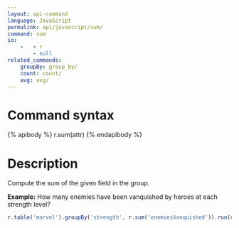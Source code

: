 ```yaml
---
layout: api-command 
language: JavaScript
permalink: api/javascript/sum/
command: sum 
io:
    -   - r
        - null
related_commands:
    groupBy: group_by/
    count: count/
    avg: avg/
---
```


# Command syntax #

{% apibody %}
r.sum(attr)
{% endapibody %}

# Description #

Compute the sum of the given field in the group.

__Example:__ How many enemies have been vanquished by heroes at each strength level?

```js
r.table('marvel').groupBy('strength', r.sum('enemiesVanquished')).run(conn, callback)
```


